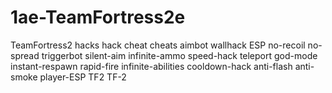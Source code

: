 # 1ae-TeamFortress2e
TeamFortress2 hacks hack cheat cheats aimbot wallhack ESP no-recoil no-spread triggerbot silent-aim infinite-ammo speed-hack teleport god-mode instant-respawn rapid-fire infinite-abilities cooldown-hack anti-flash anti-smoke player-ESP TF2 TF-2
